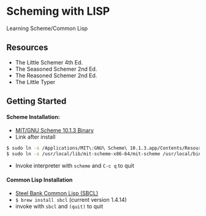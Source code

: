 # Scheming with LISP  
Learning Scheme/Common Lisp

## Resources  
- The Little Schemer 4th Ed.
- The Seasoned Schemer 2nd Ed.
- The Reasoned Schemer 2nd Ed.
- The Little Typer

## Getting Started  

#### Scheme Installation:
- [MIT/GNU Scheme 10.1.3 Binary](https://www.gnu.org/software/mit-scheme/)
- Link after install
```bash
$ sudo ln -s /Applications/MIT\:GNU\ Scheme\ 10.1.3.app/Contents/Resources /usr/local/lib/mit-scheme-x86-64
$ sudo ln -s /usr/local/lib/mit-scheme-x86-64/mit-scheme /usr/local/bin/scheme
```
- Invoke interpreter with `scheme` and `C-c q` to quit

#### Common Lisp Installation
- [Steel Bank Common Lisp (SBCL)](http://sbcl.org/getting.html)
- `$ brew install sbcl` (current version 1.4.14)
- invoke with `sbcl` and `(quit)` to quit
